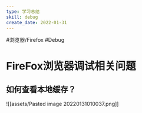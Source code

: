 ```yaml
---
type: 学习总结
skill: debug
create_date: 2022-01-31
---
```


#浏览器/Firefox #Debug

# FireFox浏览器调试相关问题


## 如何查看本地缓存？

![[assets/Pasted image 20220131010037.png]]

